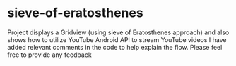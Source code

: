 # sieve-of-eratosthenes
Project displays a Gridview (using sieve of Eratosthenes approach) and also shows how to utilize YouTube Android API to stream YouTube videos
I have added relevant comments in the code to help explain the flow. Please feel free to provide any feedback
